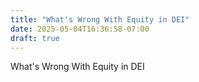```yaml
---
title: "What's Wrong With Equity in DEI"
date: 2025-05-04T16:36:58-07:00
draft: true
---
```




What's Wrong With Equity in DEI
